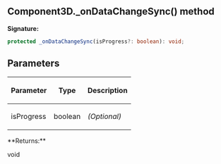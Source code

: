 
## Component3D.\_onDataChangeSync() method

**Signature:**

```typescript
protected _onDataChangeSync(isProgress?: boolean): void;
```

## Parameters

<table><thead><tr><th>

Parameter


</th><th>

Type


</th><th>

Description


</th></tr></thead>
<tbody><tr><td>

isProgress


</td><td>

boolean


</td><td>

_(Optional)_


</td></tr>
</tbody></table>
**Returns:**

void

